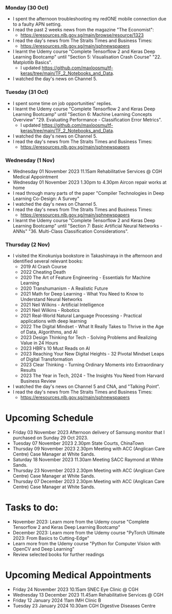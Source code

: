### Monday (30 Oct)
- I spent the afternoon troubleshooting my redONE mobile connection due to a faulty APN setting.
- I read the past 2 weeks news from the magazine "The Economist":
    - https://eresources.nlb.gov.sg/main/browse/resource/1323
- I read the day's news from The Straits Times and Business Times:
    - https://eresources.nlb.gov.sg/main/sphnewspapers
- I learnt the Udemy course "Complete Tensorflow 2 and Keras Deep Learning Bootcamp" until "Section 5: Visualisation Crash Course" "22. Matplotlib Basics".
    - I updated https://github.com/maxloosmu/tf-keras/tree/main/TF_2_Notebooks_and_Data.
- I watched the day's news on Channel 5.

### Tuesday (31 Oct)
- I spent some time on job opportunities' replies.
- I learnt the Udemy course "Complete Tensorflow 2 and Keras Deep Learning Bootcamp" until "Section 6: Machine Learning Concepts Overview" "29. Evaluating Performance - Classification Error Metrics".
    - I updated https://github.com/maxloosmu/tf-keras/tree/main/TF_2_Notebooks_and_Data.
- I watched the day's news on Channel 5.
- I read the day's news from The Straits Times and Business Times:
    - https://eresources.nlb.gov.sg/main/sphnewspapers

### Wednesday (1 Nov)
- Wednesday 01 November 2023 11.15am Rehabilitative Services @ CGH Medical Appointment
- Wednesday 01 November 2023 1.30pm to 4.30pm Aircon repair works at home
- I read through many parts of the paper "Compiler Technologies in Deep Learning Co-Design: A Survey"
- I watched the day's news on Channel 5.
- I read the day's news from The Straits Times and Business Times:
    - https://eresources.nlb.gov.sg/main/sphnewspapers
- I learnt the Udemy course "Complete Tensorflow 2 and Keras Deep Learning Bootcamp" until "Section 7: Basic Artificial Neural Networks - ANNs" "36. Multi-Class Classification Considerations".

### Thursday (2 Nov)
- I visited the Kinokuniya bookstore in Takashimaya in the afternoon and identified several relevant books:
    - 2019 AI Crash Course
    - 2022 Cheating Death
    - 2020 The Art of Feature Engineering - Essentials for Machine Learning
    - 2020 Transhumanism - A Realistic Future
    - 2021 Math for Deep Learning - What You Need to Know to Understand Neural Networks
    - 2021 Neil Wilkins - Artificial Intelligence
    - 2021 Neil Wilkins - Robotics
    - 2021 Real-World Natural Language Processing - Practical applications with deep learning
    - 2022 The Digital Mindset - What It Really Takes to Thrive in the Age of Data, Algorithms, and AI
    - 2023 Design Thinking for Tech - Solving Problems and Realizing Value in 24 Hours
    - 2023 HBR's 10 Must Reads on AI
    - 2023 Reaching Your New Digital Heights - 32 Pivotal Mindset Leaps of Digital Transformation
    - 2023 Clear Thinking - Turning Ordinary Moments into Extraordinary Results
    - 2023 The Year in Tech, 2024 - The Insights You Need from Harvard Business Review
- I watched the day's news on Channel 5 and CNA, and "Talking Point".
- I read the day's news from The Straits Times and Business Times:
    - https://eresources.nlb.gov.sg/main/sphnewspapers



# Upcoming Schedule
- Friday 03 November 2023 Afternoon delivery of Samsung monitor that I purchased on Sunday 29 Oct 2023.
- Tuesday 07 November 2023 2.30pm State Courts, ChinaTown
- Thursday 09 November 2023 2.30pm Meeting with ACC (Anglican Care Centre) Case Manager at White Sands.
- Saturday 18 November 2023 11.30am Meeting SACC Raymond at White Sands.
- Thursday 23 November 2023 2.30pm Meeting with ACC (Anglican Care Centre) Case Manager at White Sands.
- Thursday 07 December 2023 2.30pm Meeting with ACC (Anglican Care Centre) Case Manager at White Sands.

# Tasks to do:
- November 2023: Learn more from the Udemy course "Complete Tensorflow 2 and Keras Deep Learning Bootcamp"
- December 2023: Learn more from the Udemy course "PyTorch Ultimate 2023: From Basics to Cutting-Edge"
- Learn more from the Udemy course "Python for Computer Vision with OpenCV and Deep Learning"
- Review selected books for further readings

# Upcoming Medical Appointments
- Friday 24 November 2023 10.15am SNEC Eye Clinic @ CGH
- Wednesday 13 December 2023 11.45am Rehabilitative Services @ CGH
- Friday 12 January 2024 11am IMH Clinic B
- Tuesday 23 January 2024 10.30am CGH Digestive Diseases Centre
